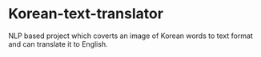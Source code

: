 # Korean-text-translator
NLP based project which coverts an image of Korean words to text format and can translate it to English.
